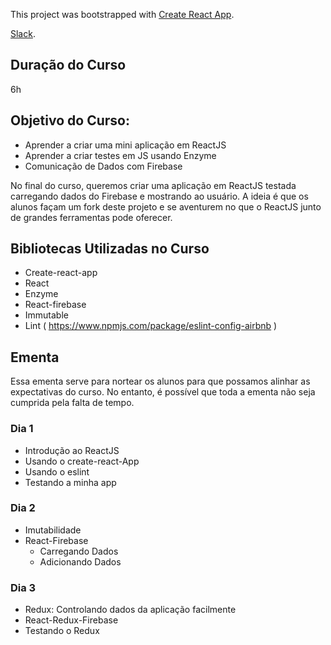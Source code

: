 This project was bootstrapped with [Create React App](https://github.com/facebookincubator/create-react-app).

[Slack](https://goo.gl/ag5mjm).


## Duração do Curso
6h

## Objetivo do Curso:
- Aprender a criar uma mini aplicação em ReactJS
- Aprender a criar testes em JS usando Enzyme
- Comunicação de Dados com Firebase

No final do curso, queremos criar uma aplicação em ReactJS testada carregando dados do Firebase e mostrando ao usuário. A ideia é que os alunos façam um fork deste projeto e se aventurem no que o ReactJS junto de grandes ferramentas pode oferecer.

## Bibliotecas Utilizadas no Curso
- Create-react-app
- React
- Enzyme
- React-firebase
- Immutable
- Lint ( https://www.npmjs.com/package/eslint-config-airbnb )

## Ementa

Essa ementa serve para nortear os alunos para que possamos alinhar as expectativas do curso. No entanto, é possível que toda a ementa não seja cumprida pela falta de tempo.

### Dia 1
- Introdução ao ReactJS
- Usando o create-react-App
- Usando o eslint
- Testando a minha app

### Dia 2
- Imutabilidade
- React-Firebase
  - Carregando Dados
  - Adicionando Dados

### Dia 3
- Redux: Controlando dados da aplicação facilmente
- React-Redux-Firebase
- Testando o Redux
